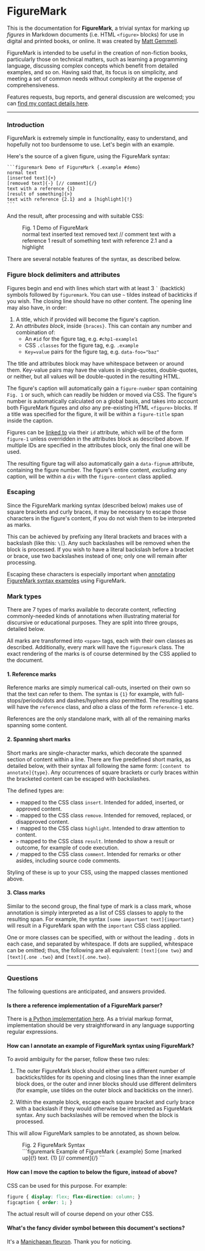 # FigureMark

This is the documentation for **FigureMark**, a trivial syntax for marking up _figures_ in Markdown documents (i.e. HTML `<figure>` blocks) for use in digital and printed books, or online. It was created by [Matt Gemmell](https://mattgemmell.scot).

FigureMark is intended to be useful in the creation of non-fiction books, particularly those on technical matters, such as learning a programming language, discussing complex concepts which benefit from detailed examples, and so on. Having said that, its focus is on simplicity, and meeting a set of common needs without complexity at the expense of comprehensiveness.

Features requests, bug reports, and general discussion are welcomed; you can [find my contact details here](https://mattgemmell.scot/contact/).

---

### Introduction

FigureMark is extremely simple in functionality, easy to understand, and hopefully not too burdensome to use. Let's begin with an example.

Here's the source of a given figure, using the FigureMark syntax:

	```figuremark Demo of FigureMark {.example #demo}
	normal text
	[inserted text]{+}
	[removed text]{-} [// comment]{/}
	text with a reference {1}
	[result of something]{>}
	text with reference {2.1} and a [highlight]{!}
	```

And the result, after processing and with suitable CSS:

<figure id="demo" class="example" data-fignum="1"><figcaption><span class="figure-number">Fig. 1</span><span class="figure-title"> Demo of FigureMark</span></figcaption>
<div class="figure-content">normal text
<span class="figuremark insert">inserted text</span>
<span class="figuremark remove">removed text</span> <span class="figuremark comment">// comment</span>
text with a reference <span class="figuremark reference reference-1">1</span>
<span class="figuremark result">result of something</span>
text with reference <span class="figuremark reference reference-2.1">2.1</span> and a <span class="figuremark highlight">highlight</span></div></figure>

There are several notable features of the syntax, as described below.

### Figure block delimiters and attributes

Figures begin and end with lines which start with at least 3 `` ` `` (backtick) symbols followed by `figuremark`. You can use `~` tildes instead of backticks if you wish. The closing line should have no other content. The opening line may also have, in order:

1. A title, which if provided will become the figure's caption.
2. An _attributes block_, inside `{braces}`. This can contain any number and combination of:
	- An `#id` for the figure tag, e.g. `#chp1-example1`
	- CSS `.classes` for the figure tag, e.g. `.example`
	- `Key=value` pairs for the figure tag, e.g. `data-foo="baz"`

The title and attributes block may have whitespace between or around them. Key-value pairs may have the values in single-quotes, double-quotes, or neither, but all values will be double-quoted in the resulting HTML.

The figure's caption will automatically gain a `figure-number` span containing `Fig. 1` or such, which can readily be hidden or moved via CSS. The figure's number is automatically calculated on a global basis, and takes into account both FigureMark figures and _also_ any pre-existing HTML `<figure>` blocks. If a title was specified for the figure, it will be within a `figure-title` span inside the caption.

Figures can be [linked to](#demo) via their `id` attribute, which will be of the form `figure-1` unless overridden in the attributes block as described above. If multiple IDs are specified in the attributes block, only the final one will be used.

The resulting figure tag will also automatically gain a `data-fignum` attribute, containing the figure number. The figure's entire content, _excluding_ any caption, will be within a `div` with the `figure-content` class applied.

### Escaping

Since the FigureMark marking syntax (described below) makes use of square brackets and curly braces, it may be necessary to escape those characters in the figure's content, if you do not wish them to be interpreted as marks.

This can be achieved by prefixing any literal brackets and braces with a backslash (like this: `\[`). Any such backslashes will be removed when the block is processed. If you wish to have a literal backslash before a bracket or brace, use two backslashes instead of one; only one will remain after processing.

Escaping these characters is especially important when [annotating FigureMark syntax examples](#inception) using FigureMark.

### Mark types

There are 7 types of marks available to decorate content, reflecting commonly-needed kinds of annotations when illustrating material for discursive or educational purposes. They are split into three groups, detailed below.

All marks are transformed into `<span>` tags, each with their own classes as described. Additionally, every mark will have the `figuremark` class. The exact rendering of the marks is of course determined by the CSS applied to the document.

#### 1. Reference marks

Reference marks are simply numerical call-outs, inserted on their own so that the text can refer to them. The syntax is `{1}` for example, with full-stops/periods/dots and dashes/hyphens also permitted. The resulting spans will have the `reference` class, and _also_ a class of the form `reference-1` etc.

References are the only standalone mark, with all of the remaining marks spanning some content.

#### 2. Spanning short marks

Short marks are single-character marks, which decorate the spanned section of content within a line. There are five predefined short marks, as detailed below, with their syntax all following the same form: `[content to annotate]{type}`. Any occurrences of square brackets or curly braces within the bracketed content can be escaped with backslashes.

The defined types are:

- `+` mapped to the CSS class `insert`. Intended for added, inserted, or approved content.
- `-` mapped to the CSS class `remove`. Intended for removed, replaced, or disapproved content.
- `!` mapped to the CSS class `highlight`. Intended to draw attention to content.
- `>` mapped to the CSS class `result`. Intended to show a result or outcome, for example of code execution.
- `/` mapped to the CSS class `comment`. Intended for remarks or other asides, including source code comments.

Styling of these is up to your CSS, using the mapped classes mentioned above.

#### 3. Class marks

Similar to the second group, the final type of mark is a class mark, whose annotation is simply interpreted as a list of CSS classes to apply to the resulting span. For example, the syntax `[some important text]{important}` will result in a FigureMark span with the `important` CSS class applied.

One or more classes can be specified, with or without the leading `.` dots in each case, and separated by whitespace. If dots are supplied, whitespace can be omitted; thus, the following are all equivalent: `[text]{one two}` and `[text]{.one .two}` and `[text]{.one.two}`.

---

### Questions

The following questions are anticipated, and answers provided.

#### Is there a reference implementation of a FigureMark parser?

There is [a Python implementation here](https://github.com/mattgemmell/pandoc-publish/blob/main/publish/figuremark/figuremark.py). As a trivial markup format, implementation should be very straightforward in any language supporting regular expressions.

#### How can I annotate an example of FigureMark syntax using FigureMark?

To avoid ambiguity for the parser, follow these two rules:

1. The outer FigureMark block should either use a different number of backticks/tildes for its opening and closing lines than the inner example block does, or the outer and inner blocks should use different delimiters (for example, use tildes on the outer block and backticks on the inner).

2. Within the example block, escape each square bracket and curly brace with a backslash if they would otherwise be interpreted as FigureMark syntax. Any such backslashes will be removed when the block is processed.

This will allow FigureMark samples to be annotated, as shown below.

<figure id="inception" class="example" data-fignum="2"><figcaption><span class="figure-number">Fig. 2</span><span class="figure-title"> FigureMark Syntax</span></figcaption>
<div class="figure-content"><span class="figuremark highlight">```figuremark</span> Example of FigureMark <span class="figuremark highlight">{.example}</span>
Some <span class="figuremark highlight">[</span>marked up<span class="figuremark highlight">]{!}</span> text. <span class="figuremark highlight">{1}</span> <span class="figuremark highlight">[</span>// comment<span class="figuremark highlight">]{/}</span>
<span class="figuremark highlight">```</span></div></figure>

#### How can I move the caption to below the figure, instead of above?

CSS can be used for this purpose. For example:

```css
figure { display: flex; flex-direction: column; }
figcaption { order: 1; }
```

The actual result will of course depend on your other CSS.

#### What's the fancy divider symbol between this document's sections?

It's a [Manichaean fleuron](https://en.wikipedia.org/wiki/Manichaean_script). Thank you for noticing.
